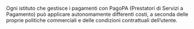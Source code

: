 Ogni istituto che gestisce i pagamenti con PagoPA (Prestatori di Servizi a Pagamento) può applicare autonomamente differenti costi, a seconda delle proprie politiche commerciali e delle condizioni contrattuali dell’utente.